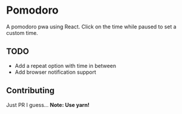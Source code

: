 # Pomodoro

A pomodoro pwa using React.
Click on the time while paused to set a custom time.

## TODO

- Add a repeat option with time in between
- Add browser notification support

## Contributing

Just PR I guess... **Note: Use yarn!**

